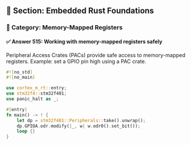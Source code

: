 ## 📘 Section: Embedded Rust Foundations  
### 🔹 Category: Memory-Mapped Registers  
#### ✅ Answer 515: Working with memory-mapped registers safely

Peripheral Access Crates (PACs) provide safe access to memory-mapped registers. Example: set a GPIO pin high using a PAC crate.

```rust
#![no_std]
#![no_main]

use cortex_m_rt::entry;
use stm32f4::stm32f401;
use panic_halt as _;

#[entry]
fn main() -> ! {
    let dp = stm32f401::Peripherals::take().unwrap();
    dp.GPIOA.odr.modify(|_, w| w.odr0().set_bit());
    loop {}
}
```
